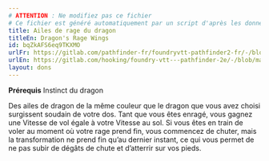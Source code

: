 ```yaml
---
# ATTENTION : Ne modifiez pas ce fichier
# Ce fichier est généré automatiquement par un script d'après les données du module Foundry VTT officiel et de sa traduction
title: Ailes de rage du dragon
titleEn: Dragon's Rage Wings
id: bqZkAFS6eq9TKXMO
urlFr: https://gitlab.com/pathfinder-fr/foundryvtt-pathfinder2-fr/-/blob/master/data/feats/bqZkAFS6eq9TKXMO.htm
urlEn: https://gitlab.com/hooking/foundry-vtt---pathfinder-2e/-/blob/master/packs/data/feats.db/dragon-s-rage-wings.json
layout: dons
---
```

**Prérequis** Instinct du dragon

Des ailes de dragon de la même couleur que le dragon que vous avez choisi surgissent soudain de votre dos. Tant que vous êtes enragé, vous gagnez une Vitesse de vol égale à votre Vitesse au sol. Si vous êtes en train de voler au moment où votre rage prend fin, vous commencez de chuter, mais la transformation ne prend fin qu’au dernier instant, ce qui vous permet de ne pas subir de dégâts de chute et d’atterrir sur vos pieds.
